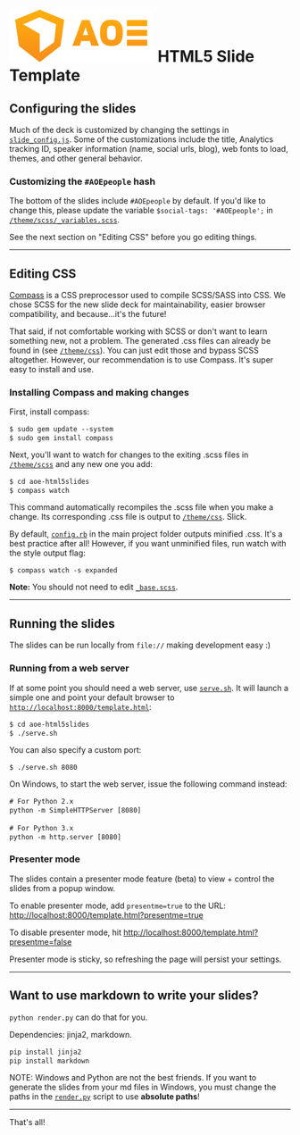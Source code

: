 <h1><img src="images/Logo_noclaim_orange_small.png"> HTML5 Slide Template</h1>

## Configuring the slides

Much of the deck is customized by changing the settings in [`slide_config.js`](slide_config.js).
Some of the customizations include the title, Analytics tracking ID, speaker
information (name, social urls, blog), web fonts to load, themes, and other
general behavior.

### Customizing the `#AOEpeople` hash

The bottom of the slides include `#AOEpeople` by default. If you'd like to change
this, please update the variable `$social-tags: '#AOEpeople';` in
[`/theme/scss/_variables.scss`](theme/scss/_variables.scss).

See the next section on "Editing CSS" before you go editing things.

---

## Editing CSS

[Compass](http://compass-style.org/install/) is a CSS preprocessor used to compile
SCSS/SASS into CSS. We chose SCSS for the new slide deck for maintainability,
easier browser compatibility, and because...it's the future!

That said, if not comfortable working with SCSS or don't want to learn something
new, not a problem. The generated .css files can already be found in
(see [`/theme/css`](theme/css)). You can just edit those and bypass SCSS altogether.
However, our recommendation is to use Compass. It's super easy to install and use.

### Installing Compass and making changes

First, install compass:

```
$ sudo gem update --system
$ sudo gem install compass
```

Next, you'll want to watch for changes to the exiting .scss files in [`/theme/scss`](theme/scss)
and any new one you add:

```
$ cd aoe-html5slides
$ compass watch
```

This command automatically recompiles the .scss file when you make a change.
Its corresponding .css file is output to [`/theme/css`](theme/css). Slick.

By default, [`config.rb`](config.rb) in the main project folder outputs minified
.css. It's a best practice after all! However, if you want unminified files,
run watch with the style output flag:

```
$ compass watch -s expanded
```

**Note:** You should not need to edit [`_base.scss`](theme/scss/_base.scss).

---

## Running the slides

The slides can be run locally from `file://` making development easy :)

### Running from a web server

If at some point you should need a web server, use [`serve.sh`](serve.sh). It will
launch a simple one and point your default browser to [`http://localhost:8000/template.html`](http://localhost:8000/template.html):

```
$ cd aoe-html5slides
$ ./serve.sh
```

You can also specify a custom port:

```
$ ./serve.sh 8080
```

On Windows, to start the web server, issue the following command instead:

```
# For Python 2.x
python -m SimpleHTTPServer [8080]

# For Python 3.x
python -m http.server [8080]
```

### Presenter mode

The slides contain a presenter mode feature (beta) to view + control the slides
from a popup window.

To enable presenter mode, add `presentme=true` to the URL: [http://localhost:8000/template.html?presentme=true](http://localhost:8000/template.html?presentme=true)

To disable presenter mode, hit [http://localhost:8000/template.html?presentme=false](http://localhost:8000/template.html?presentme=false)

Presenter mode is sticky, so refreshing the page will persist your settings.

---

## Want to use markdown to write your slides?

`python render.py` can do that for you.

Dependencies: jinja2, markdown.

```
pip install jinja2
pip install markdown
```

NOTE: Windows and Python are not the best friends. If you want to generate the slides from your md 
files in Windows, you must change the paths in the [`render.py`](scripts/md/render.py) script to 
use **absolute paths**!

---

That's all!

